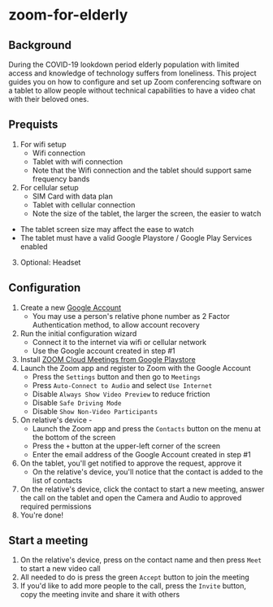 # zoom-for-elderly
 
## Background
During the COVID-19 lookdown period elderly population with limited access and knowledge of technology suffers from loneliness.
This project guides you on how to configure and set up Zoom conferencing software on a tablet to allow people without technical capabilities to have a video chat with their beloved ones.

## Prequists
1. For wifi setup 
    - Wifi connection
    - Tablet with wifi connection
    * Note that the Wifi connection and the tablet should support same frequency bands
2. For cellular setup
    - SIM Card with data plan
    - Tablet with cellular connection
    * Note the size of the tablet, the larger the screen, the easier to watch
* The tablet screen size may affect the ease to watch
* The tablet must have a valid Google Playstore / Google Play Services enabled
3. Optional: Headset

## Configuration
1. Create a new [Google Account](https://accounts.google.com/signup)
    - You may use a person's relative phone number as 2 Factor Authentication method, to allow account recovery
2. Run the initial configuration wizard
    - Connect it to the internet via wifi or cellular network
    - Use the Google account created in step #1
3. Install [ZOOM Cloud Meetings from Google Playstore](https://play.google.com/store/apps/details?id=us.zoom.videomeetings&hl=en)
4. Launch the Zoom app and register to Zoom with the Google Account
    - Press the `Settings` button and then go to `Meetings`
    - Press `Auto-Connect to Audio` and select `Use Internet`
    - Disable `Always Show Video Preview` to reduce friction
    - Disable `Safe Driving Mode`
    - Disable `Show Non-Video Participants`
5. On relative's device -
    - Launch the Zoom app and press the `Contacts` button on the menu at the bottom of the screen
    - Press the `+` button at the upper-left corner of the screen
    - Enter the email address of the Google Account created in step #1
6. On the tablet, you'll get notified to approve the request, approve it
    - On the relative's device, you'll notice that the contact is added to the list of contacts
7. On the relative's device, click the contact to start a new meeting, answer the call on the tablet and open the Camera and Audio to approved required permissions
8. You're done!

## Start a meeting
1. On the relative's device, press on the contact name and then press `Meet` to start a new video call
2. All needed to do is press the green `Accept` button to join the meeting
3. If you'd like to add more people to the call, press the `Invite` button, copy the meeting invite and share it with others